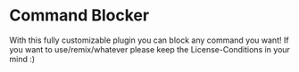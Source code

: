 # Command Blocker
With this fully customizable plugin you can block any command you want!
If you want to use/remix/whatever please keep the License-Conditions in your mind :)
